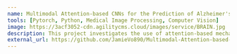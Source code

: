 ```yaml
---
name: Multimodal Attention-based CNNs for the Prediction of Alzheimer's Disease
tools: [Pytorch, Python, Medical Image Processing, Computer Vision]
image: https://3acf3052-cdn.agilitycms.cloud/images/service/BRAIN.jpg
description: This project investigates the use of attention-based mechanisms in the fusion of MRI and PET images to predict the progression of Alzheimer's disease.
external_url: https://github.com/JamieVo890/Multimodal-Attention-based-Neural-Networks-for-the-Prediction-of-Cognitive-Decline
---
```





